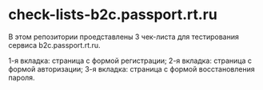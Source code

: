 # check-lists-b2c.passport.rt.ru

В этом репозитории проедставлены 3 чек-листа для тестирования сервиса b2c.passport.rt.ru.

1-я вкладка: страница с формой регистрации;
2-я вкладка: страница с формой авторизации;
3-я вкладка: страница с формой восстановления пароля.
